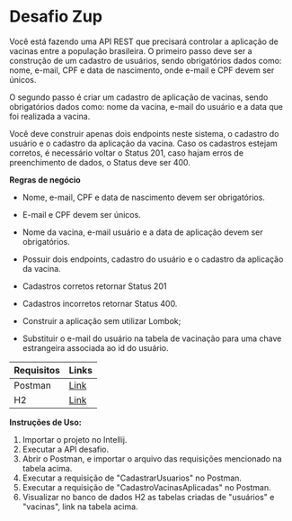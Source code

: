# Desafio Zup
Você está fazendo uma API REST que precisará controlar a aplicação de vacinas entre a população brasileira. O primeiro passo deve ser a construção de um cadastro de usuários, sendo obrigatórios dados como: nome, e-mail, CPF e data de nascimento, onde e-mail e CPF devem ser únicos.

O segundo passo é criar um cadastro de aplicação de vacinas, sendo obrigatórios dados como: nome da vacina, e-mail do usuário e a data que foi realizada a vacina.

Você deve construir apenas dois endpoints neste sistema, o cadastro do usuário e o cadastro da aplicação da vacina. Caso os cadastros estejam corretos, é necessário voltar o Status 201, caso hajam erros de preenchimento de dados, o Status deve ser 400.

**Regras de negócio**

- Nome, e-mail, CPF e data de nascimento devem ser obrigatórios.

- E-mail e CPF devem ser únicos.

- Nome da vacina, e-mail usuário e a data de aplicação devem ser obrigatórios.
- Possuir dois endpoints, cadastro do usuário e o cadastro da aplicação da vacina.
- Cadastros corretos retornar Status 201
- Cadastros incorretos retornar Status 400.
- Construir a aplicação sem utilizar Lombok;
- Substituir o e-mail do usuário na tabela de vacinação para uma chave estrangeira associada ao id do usuário. 

| Requisitos | Links                                                        |
| ---------- | ------------------------------------------------------------ |
| Postman    | [Link](https://github.com/jonataswf/Desafio-Zup/tree/master/postman) |
| H2         | [Link](http://localhost:8080/h2/login.jsp?jsessionid=daeaa0a979502fe39834f3e7bd288f17) |

**Instruções de Uso:**

1. Importar o projeto no Intellij.
2. Executar a API desafio.
4. Abrir o Postman, e importar o arquivo das requisições mencionado na tabela acima.
5. Executar a requisição de "CadastrarUsuarios" no Postman.
6. Executar a requisição de "CadastroVacinasAplicadas" no Postman.
8. Visualizar no banco de dados H2 as tabelas criadas de "usuários" e "vacinas", link na tabela acima.